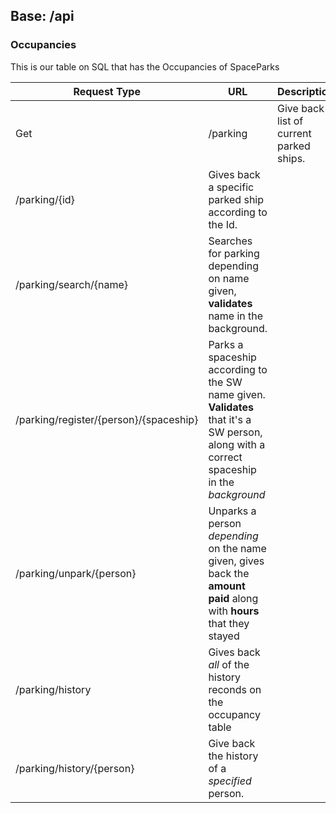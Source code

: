 ## Base: /api

### Occupancies 
This is our table on SQL that has the Occupancies of SpaceParks

Request Type | URL | Description
------------ | --- | -----------
| Get | /parking | Give back a list of current parked ships. |
| /parking/{id} | Gives back a specific parked ship according to the Id. |
| /parking/search/{name} | Searches for parking depending on name given, **validates** name in the background. |
| /parking/register/{person}/{spaceship} | Parks a spaceship according to the SW name given. **Validates** that it's a SW person, along with a  correct spaceship in the *background* |
| /parking/unpark/{person} | Unparks a person *depending* on the name given, gives back the **amount paid** along with **hours** that they stayed |
| /parking/history | Gives back *all* of the history reconds on the occupancy table |
| /parking/history/{person} | Give back the history of a *specified* person. |
